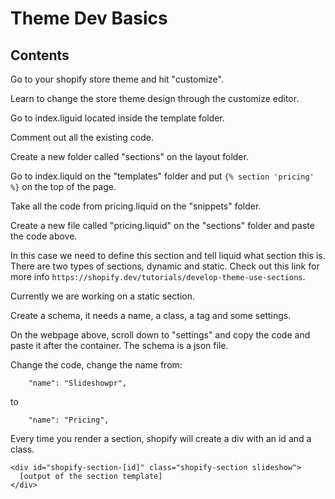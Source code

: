 # Theme Dev Basics

## Contents



Go to your shopify store theme and hit "customize".  

Learn to change the store theme design through the customize editor.  

Go to index.liguid located inside the template folder.  

Comment out all the existing code.  

Create a new folder called "sections" on the layout folder.  

Go to index.liquid on the "templates" folder and put ```{% section 'pricing' %}``` on the top of the page.  

Take all the code from pricing.liquid on the "snippets" folder.

Create a new file called "pricing.liquid" on the "sections" folder and paste the code above.  

In this case we need to define this section and tell liquid what section this is. There are two types of sections, dynamic and static. Check out this link for more info ```https://shopify.dev/tutorials/develop-theme-use-sections```.  

Currently we are working on a static section.  

Create a schema, it needs a name, a class, a tag and some settings.  

On the webpage above, scroll down to "settings" and copy the code and paste it after the container. The schema is a json file. 




Change the code, change the name from: 
```
    "name": "Slideshowpr",
```
to
```
    "name": "Pricing",
```

Every time you render a section, shopify will create a div with an id and a class.
```
<div id="shopify-section-[id]" class="shopify-section slideshow">
  [output of the section template]
</div>
```


